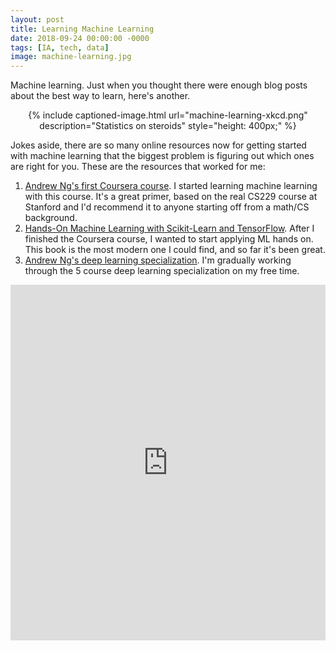 ```yaml
---
layout: post
title: Learning Machine Learning
date: 2018-09-24 00:00:00 -0000
tags: [IA, tech, data]
image: machine-learning.jpg
---
```

<style>
.responsive-wrap iframe{ max-width: 100%;}
</style>

Machine learning. Just when you thought there were enough blog posts about the best way to learn, here's another.

<div style="text-align: center;">
{% include captioned-image.html url="machine-learning-xkcd.png" description="Statistics on steroids" style="height: 400px;" %}
</div>

Jokes aside, there are so many online resources now for getting started with machine learning that the biggest problem
is figuring out which ones are right for you. These are the resources that worked for me:

1. [Andrew Ng's first Coursera course][coursera]. I started learning machine learning with this course. It's a great 
primer, based on the real CS229 course at Stanford and I'd recommend it to anyone starting off from a math/CS background.
2. [Hands-On Machine Learning with Scikit-Learn and TensorFlow][book]. After I finished the Coursera course, I wanted
to start applying ML hands on. This book is the most modern one I could find, and so far it's been great.
3. [Andrew Ng's deep learning specialization][deep-learning]. I'm gradually working through the 5 course deep learning 
specialization on my free time.

[coursera]: https://www.coursera.org/learn/machine-learning/
[deep-learning]: https://www.coursera.org/specializations/deep-learning
[book]: http://a.co/heMZ59m

<div class="responsive-wrap">
<!-- this is the embed code provided by Google -->
  <iframe src="https://docs.google.com/presentation/d/1F0DQTNPg3YG_By6LMGcgwT3icJ3eMhCiupAZm76CIfE/embed?start=false&loop=false&delayms=3000" frameborder="0" width="960" height="569" allowfullscreen="true" mozallowfullscreen="true" webkitallowfullscreen="true"></iframe>
<!-- Google embed ends -->
</div>

